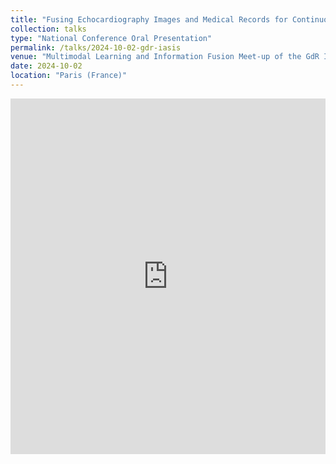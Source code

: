 ```yaml
---
title: "Fusing Echocardiography Images and Medical Records for Continuous Patient Stratification"
collection: talks
type: "National Conference Oral Presentation"
permalink: /talks/2024-10-02-gdr-iasis
venue: "Multimodal Learning and Information Fusion Meet-up of the GdR IASIS, 4th edition"
date: 2024-10-02
location: "Paris (France)"
---
```


<style>
.responsive-wrap iframe{ max-width: 100%;}
</style>
<div class="responsive-wrap">
<!-- this is the embed code provided by Google -->
  <iframe src="https://docs.google.com/presentation/d/e/2PACX-1vRi12vz4q23eevxv7672fL5hsNq63LZ86UckH5kWmOb082jDq4PC28fY0zhCUmMrkXT-LrauiyWDXu2/embed?start=false&loop=false" frameborder="0" width="960" height="569" allowfullscreen="true" mozallowfullscreen="true" webkitallowfullscreen="true"></iframe>
<!-- Google embed ends -->
</div>
